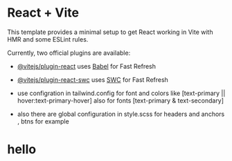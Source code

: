 # React + Vite

This template provides a minimal setup to get React working in Vite with HMR and some ESLint rules.

Currently, two official plugins are available:

- [@vitejs/plugin-react](https://github.com/vitejs/vite-plugin-react/blob/main/packages/plugin-react/README.md) uses [Babel](https://babeljs.io/) for Fast Refresh
- [@vitejs/plugin-react-swc](https://github.com/vitejs/vite-plugin-react-swc) uses [SWC](https://swc.rs/) for Fast Refresh

- use configration in tailwind.config for font and colors like [text-primary || hover:text-primary-hover] also for fonts [text-primary & text-secondary]
- also there are global configuration in style.scss for headers and anchors , btns for example 
<h1 className="h1"> hello</h1>
